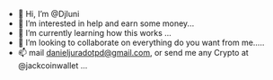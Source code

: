 - 👋 Hi, I’m @Djluni
- 👀 I’m interested in help and earn some money...
- 🌱 I’m currently learning how this works ...
- 💞️ I’m looking to collaborate on everything do you want from me.....
- 📫 mail danieljuradotpd@gmail.com, or send me any Crypto at @jackcoinwallet ...

<!---
Djluni/Djluni is a ✨ special ✨ repository because its `README.md` (this file) appears on your GitHub profile.
You can click the Preview link to take a look at your changes.
--->
